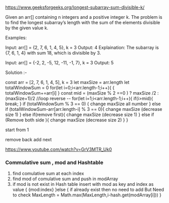 https://www.geeksforgeeks.org/longest-subarray-sum-divisible-k/

Given an arr[] containing n integers and a positive integer k. The problem is to find the longest subarray’s 
length with the sum of the elements divisible by the given value k.

Examples:

Input: arr[] = {2, 7, 6, 1, 4, 5}, k = 3
Output: 4
Explaination: The subarray is {7, 6, 1, 4} with sum 18, which is divisible by 3.

Input: arr[] = {-2, 2, -5, 12, -11, -1, 7}, k = 3
Output: 5

Solution :-

const arr = [2, 7, 6, 1, 4, 5], k = 3
let maxSize =  arr.length
let totalWindowSum = 0
for(let i=0;i<arr.length-1;i++){
{
totalWindowSum+=arr[i]
}
const mid = (maxSize % 2 ==0 ) ? maxSize /2 : (maxSize+1)/2
//loop reverse -- 
for(let i=1;i<arr.length-1;i++){
    if(i>mid){
        break;
    }
    if (totalWindowSum %  3 == 0) {
        change maxSize all number 
    } else if (totalWindowSum-arr[arr.length-i] %  3 == 0){
        change maxSize (decrease size 1)
    } else if(remove first){
        change maxSize (decrease size 1)
    } else if (Remove both side ){
        change maxSize (decrease size 2)
    }
}


start from 1 

remove back add next 

https://www.youtube.com/watch?v=GrV3MTR_Uk0

### Commulative sum , mod and Hashtable 

1. find comulative sum at each index 
2. find mod of comulative sum and push in modArray 
3. if mod is not exist in Hash table insert with mod as key and index as value {
    {mod:index}
   }else {
    if already exist then no need to add But Need to check 
    MaxLength = Math.max(MaxLength,i-hash.get(modArray[i]))
   }